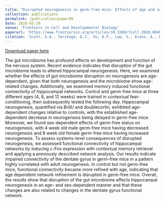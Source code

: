 ```yaml
---
title: "Disrupted neurogenesis in germ-free mice: Effects of age and sex. Frontiers in cell and developmental biology."
collection: publications
permalink: /publication/paper09
date: 2020-05-29
venue: 'Frontiers in Cell and Developmental Biology'
paperurl: 'https://www.frontiersin.org/articles/10.3389/fcell.2020.00407/full'
citation: 'Scott, G.A., Terstege, D.J., Vu, A.P., Law, S., Evans, A., Epp, J.R. (2020). &quot;Disrupted neurogenesis in germ-free mice: Effects of age and sex. Frontiers in cell and developmental biology.&quot; <i>Frontiers in Cell and Developmental Biology</i>. 8(1).'
---
```


[Download paper here](http://dterstege.github.io/files/paper09.pdf)

The gut microbiome has profound effects on development and function of the nervous system. Recent evidence indicates that disruption of the gut microbiome leads to altered hippocampal neurogenesis. Here, we examined whether the effects of gut microbiome disruption on neurogenesis are age-dependent, given that both neurogenesis and the microbiome show age-related changes. Additionally, we examined memory induced functional connectivity of hippocampal networks. Control and germ-free mice at three different ages (4, 8, and 12 weeks) were trained in contextual fear-conditioning, then subsequently tested the following day. Hippocampal neurogenesis, quantified via BrdU and doublecortin, exhibited age-dependent changes relative to controls, with the established age-dependent decrease in neurogenesis being delayed in germ-free mice. Moreover, we found sex-dependent effects of germ-free status on neurogenesis, with 4 week old male germ-free mice having decreased neurogenesis and 8 week old female germ-free mice having increased neurogenesis. To assess systems-level consequences of disrupted neurogenesis, we assessed functional connectivity of hippocampal networks by inducing c-Fos expression with contextual memory retrieval and applying a previously described network analysis. Our results indicate impaired connectivity of the dentate gyrus in germ-free mice in a pattern highly correlated with adult neurogenesis. In control but not germ-free mice, functional connectivity became more refined with age, indicating that age dependent network refinement is disrupted in germ-free mice. Overall, the results show that disruption of the gut microbiome affects hippocampal neurogenesis in an age- and sex-dependent manner and that these changes are also related to changes in the dentate gyrus functional network.
